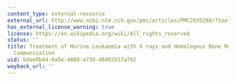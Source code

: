 ```yaml
---
content_type: external-resource
external_url: http://www.ncbi.nlm.nih.gov/pmc/articles/PMC2035298/?tool=pubmed
has_external_license_warning: true
license: https://en.wikipedia.org/wiki/All_rights_reserved
status: ''
title: Treatment of Murine Leukaemia with X rays and Homologous Bone Marrow; Preliminary
  Communication
uid: bdae0b44-0a5e-4668-a73d-48402b17a762
wayback_url: ''
---
```

